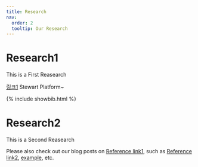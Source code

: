 ```yaml
---
title: Research
nav:
  order: 2
  tooltip: Our Research
---
```



# <i class="fas fa-microscope"></i>Research1
This is a First Reasearch

[링크1](https://sites.google.com/hanyang.ac.kr/harco-lab/home) Stewart Platform~

<!-- {%
  include feature.html
  image="images/research1.jpg"
  text=blabla
%}
{%
  include feature.html
  image="images/research1-2.jpg"
  text=blabla
%} -->



{% include showbib.html %}


 <!-- <script src="https://bibbase.org/show?bib=https://github.com/hyHarco/hyHarco.github.io/Journal.bib&jsonp=1"></script>  -->
  
  
  
  

# <i class="fas fa-microscope"></i>Research2
This is a Second Reasearch

Please also check out our blog posts on [Reference link1](https://www.naver.com/), such as [Reference link2](https://www.yahoo.com/), [example](https://www.youtube.com/), etc.
<!-- 

{%
  include feature.html
  image="images/research2.jpg"
  text=blabla
%} -->